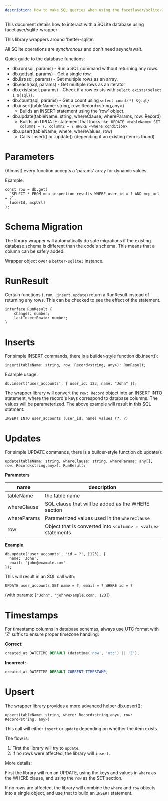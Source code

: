 ```yaml
---
description: How to make SQL queries when using the facetlayer/sqlite-wrapper library
---
```


This document details how to interact with a SQLite database using facetlayer/sqlite-wrapper

This library wrappers around 'better-sqlite'.

All SQlite operations are *synchronous* and don't need async/await.

Quick guide to the database functions:

 - db.run(sql, params) - Run a SQL command without returning any rows.
 - db.get(sql, params) - Get a single row.
 - db.list(sql, params) - Get multiple rows as an array.
 - db.each(sql, params) - Get multiple rows as an iterator
 - db.exists(sql, params) - Check if a row exists with `select exists(select 1 ${sql})`.
 - db.count(sql, params) - Get a count using `select count(*) ${sql}`
 - db.insert(tableName: string, row: Record<string,any>)
   - Builds an INSERT statement using the 'row' object.
 - db.update(tableName: string, whereClause, whereParams, row: Record)
   - Builds an UPDATE statement that looks like: `UPDATE <tableName> SET column1 = ?, column2 = ? WHERE <where condition>`
 - db.upsert(tableName, where, whereValues, row)
   - Calls .insert() or .update() (depending if an existing item is found)

# Parameters

(Almost) every function accepts a 'params' array for dynamic values.

Example:

    const row = db.get(
      `SELECT * FROM mcp_inspection_results WHERE user_id = ? AND mcp_url = ?`,
      [userId, mcpUrl]
    );

# Schema Migration #

The library wrapper will automatically do safe migrations if the existing database
schema is different than the code's schema. This means that a column can be safely
added.

Wrapper object over a `better-sqlite3` instance.

# RunResult

Certain functions (`.run`, `.insert`, `update`) return a RunResult instead of
returning any rows. This can be checked to see the effect of the statement.

    interface RunResult {
        changes: number;
        lastInsertRowid: number;
    }

# Inserts

For simple INSERT commands, there is a builder-style function db.insert():

```
insert(tableName: string, row: Record<string, any>): RunResult;
```

Example usage:

```
db.insert('user_accounts', { user_id: 123, name: "John" });
```

The wrapper library will convert the `row: Record` object into an INSERT INTO statement,
where the record's keys correspond to database columns. The values will be parameterized.
The above example will result in this SQL statment:

```
INSERT INTO user_accounts (user_id, name) values (?, ?)
```

# Updates

For simple UPDATE commands, there is a builder-style function db.update():

```
update(tableName: string, whereClause: string, whereParams: any[], row: Record<string,any>): RunResult;
```

**Parameters**

| name | description |
| ---- | ----------- |
| tableName | the table name |
| whereClause | SQL clause that will be added as the WHERE section |
| whereParams | Parametrized values used in the `whereClause` |
| row | Object that is converted into `<column> = <value>` statements |

**Example**

```
db.update('user_accounts', 'id = ?', [123], {
  name: 'John',
  email: 'john@example.com'
});
```

This will result in an SQL call with:

```
UPDATE user_accounts SET name = ?, email = ? WHERE id = ?
```

(with params: `["John", "john@example.com", 123]`)

# Timestamps

For timestamp columns in database schemas, always use UTC format with 'Z' suffix to ensure proper timezone handling:

**Correct:**
```sql
created_at DATETIME DEFAULT (datetime('now', 'utc') || 'Z'),
```

**Incorrect:**
```sql
created_at DATETIME DEFAULT CURRENT_TIMESTAMP,
```

# Upsert

The wrapper library provides a more advanced helper db.upsert():

```
upsert(tableName: string, where: Record<string,any>, row: Record<string, any>)
```

This call will either `insert` or `update` depending on whether the item exists.

The flow is:

 1) First the library will try to `update`.
 2) If no rows were affected, the library will `insert`.

More details:

First the library will run an UPDATE, using the keys and values in `where` as the WHERE clause,
and using the `row` as the SET section.

If no rows are affected, the library will combine the `where` and `row` objects into
a single object, and use that to build an `INSERT` statement.
